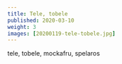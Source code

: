 ```yaml
---
title: Tele, tobele
published: 2020-03-10
weight: 3
images: [20200119-tele-tobele.jpg]
---
```


tele, tobele, mockafru, spelaros
